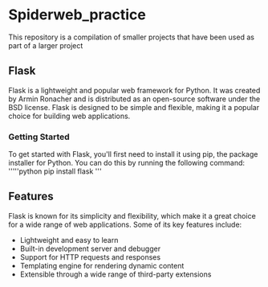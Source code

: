 # Spiderweb_practice
This repository is a compilation of smaller projects that have been used as part of a larger project
## Flask

Flask is a lightweight and popular web framework for Python. It was created by Armin Ronacher and is distributed as an open-source software under the BSD license. Flask is designed to be simple and flexible, making it a popular choice for building web applications.

### Getting Started

To get started with Flask, you'll first need to install it using pip, the package installer for Python. You can do this by running the following command:
'''''python
pip install flask
'''

## Features

Flask is known for its simplicity and flexibility, which make it a great choice for a wide range of web applications. Some of its key features include:

- Lightweight and easy to learn
- Built-in development server and debugger
- Support for HTTP requests and responses
- Templating engine for rendering dynamic content
- Extensible through a wide range of third-party extensions
